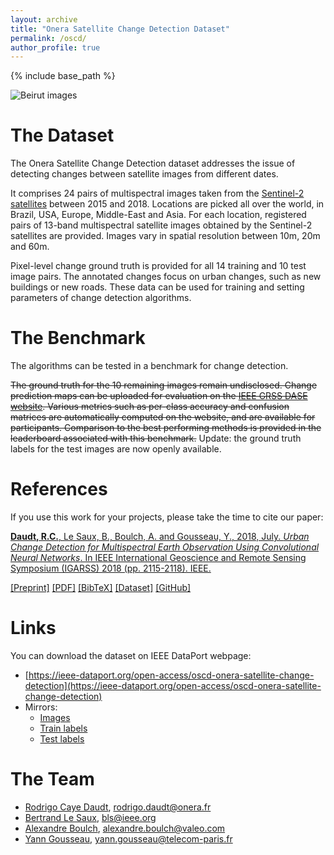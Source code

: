 ```yaml
---
layout: archive
title: "Onera Satellite Change Detection Dataset"
permalink: /oscd/
author_profile: true
---
```


{% include base_path %}


![Beirut images](/images/beirut-conc.png)

The Dataset
======
The Onera Satellite Change Detection dataset addresses the issue of detecting changes between satellite images from different dates.

It comprises 24 pairs of multispectral images taken from the [Sentinel-2 satellites](https://sentinel.esa.int/web/sentinel/missions/sentinel-2) between 2015 and 2018. Locations are picked all over the world, in Brazil, USA, Europe, Middle-East and Asia. For each location, registered pairs of 13-band multispectral satellite images obtained by the Sentinel-2 satellites are provided. Images vary in spatial resolution between 10m, 20m and 60m.

Pixel-level change ground truth is provided for all 14 training and 10 test image pairs. The annotated changes focus on urban changes, such as new buildings or new roads. These data can be used for training and setting parameters of change detection algorithms.


The Benchmark
======
The algorithms can be tested in a benchmark for change detection.

~~The ground truth for the 10 remaining images remain undisclosed. Change prediction maps can be uploaded for evaluation on the [IEEE GRSS DASE website](http://dase.grss-ieee.org/). Various metrics such as per-class accuracy and confusion matrices are automatically computed on the website, and are available for participants. Comparison to the best performing methods is provided in the leaderboard associated with this benchmark.~~ Update: the ground truth labels for the test images are now openly available.
  
References
======
If you use this work for your projects, please take the time to cite our paper:

[**Daudt, R.C.**, Le Saux, B., Boulch, A. and Gousseau, Y., 2018, July. *Urban Change Detection for Multispectral Earth Observation Using Convolutional Neural Networks*. In IEEE International Geoscience and Remote Sensing Symposium (IGARSS) 2018 (pp. 2115-2118). IEEE.](https://rcdaudt.github.io/publication/2018-08-22-urban-change-detection)

[[Preprint]](https://arxiv.org/abs/1810.08468) [[PDF]](http://rcdaudt.github.io/files/2018igarss-change-detection.pdf) [[BibTeX]](http://rcdaudt.github.io/files/daudt2018urban.bib) [[Dataset]](https://rcdaudt.github.io/oscd/) [[GitHub]](https://github.com/rcdaudt/patch_based_change_detection)


Links
======
You can download the dataset on IEEE DataPort webpage:

* [https://ieee-dataport.org/open-access/oscd-onera-satellite-change-detection](https://ieee-dataport.org/open-access/oscd-onera-satellite-change-detection)
* Mirrors:
  * [Images](https://partage.imt.fr/index.php/s/gKRaWgRnLMfwMGo)
  * [Train labels](https://partage.mines-telecom.fr/index.php/s/2D6n03k58ygBSpu)
  * [Test labels](https://partage.imt.fr/index.php/s/gpStKn4Mpgfnr63)

<!---
Online evaluation using the hidden test annotations can be done using the IEEE GRSS DASE webpage:

#* [http://dase.grss-ieee.org/](http://dase.grss-ieee.org/)



--->

The Team
======
* [Rodrigo Caye Daudt](https://rcdaudt.github.io/), rodrigo.daudt@onera.fr
* [Bertrand Le Saux](https://blesaux.github.io/), bls@ieee.org
* [Alexandre Boulch](https://aboulch.github.io/), alexandre.boulch@valeo.com
* [Yann Gousseau](https://perso.telecom-paristech.fr/gousseau/), yann.gousseau@telecom-paris.fr
  

